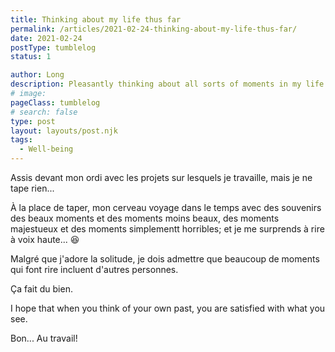 ```yaml
---
title: Thinking about my life thus far
permalink: /articles/2021-02-24-thinking-about-my-life-thus-far/
date: 2021-02-24
postType: tumblelog
status: 1

author: Long
description: Pleasantly thinking about all sorts of moments in my life and quite satisfied with this life so far. Hoping you are satisfied with your life too.
# image:
pageClass: tumblelog
# search: false
type: post
layout: layouts/post.njk
tags:
  - Well-being
---
```


Assis devant mon ordi avec les projets sur lesquels je travaille, mais je ne tape rien...

À la place de taper, mon cerveau voyage dans le temps avec des souvenirs des beaux moments et des moments moins beaux, des moments majestueux et des moments simplementt horribles; et je me surprends à rire à voix haute... 😆

Malgré que j'adore la solitude, je dois admettre que beaucoup de moments qui font rire incluent d'autres personnes.

Ça fait du bien.

I hope that when you think of your own past, you are satisfied with what you see.

Bon... Au travail!
